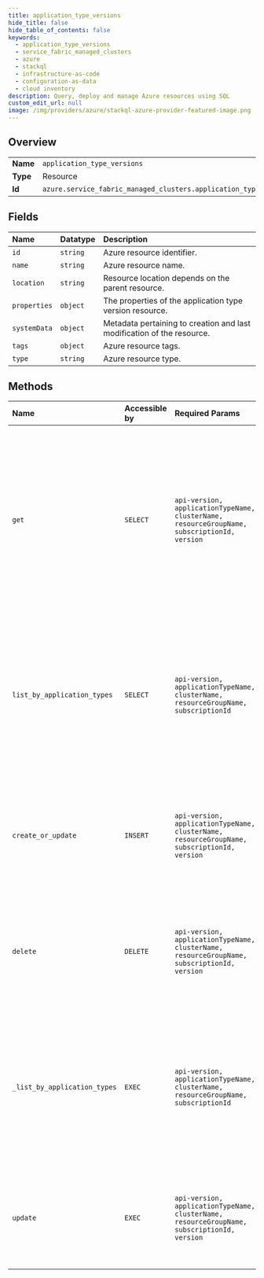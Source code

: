 ```yaml
---
title: application_type_versions
hide_title: false
hide_table_of_contents: false
keywords:
  - application_type_versions
  - service_fabric_managed_clusters
  - azure    
  - stackql
  - infrastructure-as-code
  - configuration-as-data
  - cloud inventory
description: Query, deploy and manage Azure resources using SQL
custom_edit_url: null
image: /img/providers/azure/stackql-azure-provider-featured-image.png
---
```

  
    

## Overview
<table><tbody>
<tr><td><b>Name</b></td><td><code>application_type_versions</code></td></tr>
<tr><td><b>Type</b></td><td>Resource</td></tr>
<tr><td><b>Id</b></td><td><code>azure.service_fabric_managed_clusters.application_type_versions</code></td></tr>
</tbody></table>

## Fields
| Name | Datatype | Description |
|:-----|:---------|:------------|
| `id` | `string` | Azure resource identifier. |
| `name` | `string` | Azure resource name. |
| `location` | `string` | Resource location depends on the parent resource. |
| `properties` | `object` | The properties of the application type version resource. |
| `systemData` | `object` | Metadata pertaining to creation and last modification of the resource. |
| `tags` | `object` | Azure resource tags. |
| `type` | `string` | Azure resource type. |
## Methods
| Name | Accessible by | Required Params | Description |
|:-----|:--------------|:----------------|:------------|
| `get` | `SELECT` | `api-version, applicationTypeName, clusterName, resourceGroupName, subscriptionId, version` | Get a Service Fabric managed application type version resource created or in the process of being created in the Service Fabric managed application type name resource. |
| `list_by_application_types` | `SELECT` | `api-version, applicationTypeName, clusterName, resourceGroupName, subscriptionId` | Gets all application type version resources created or in the process of being created in the Service Fabric managed application type name resource. |
| `create_or_update` | `INSERT` | `api-version, applicationTypeName, clusterName, resourceGroupName, subscriptionId, version` | Create or update a Service Fabric managed application type version resource with the specified name. |
| `delete` | `DELETE` | `api-version, applicationTypeName, clusterName, resourceGroupName, subscriptionId, version` | Delete a Service Fabric managed application type version resource with the specified name. |
| `_list_by_application_types` | `EXEC` | `api-version, applicationTypeName, clusterName, resourceGroupName, subscriptionId` | Gets all application type version resources created or in the process of being created in the Service Fabric managed application type name resource. |
| `update` | `EXEC` | `api-version, applicationTypeName, clusterName, resourceGroupName, subscriptionId, version` | Updates the tags of an application type version resource of a given managed cluster. |
